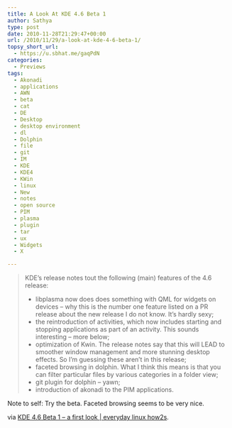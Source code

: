 ```yaml
---
title: A Look At KDE 4.6 Beta 1
author: Sathya
type: post
date: 2010-11-28T21:29:47+00:00
url: /2010/11/29/a-look-at-kde-4-6-beta-1/
topsy_short_url:
  - https://u.sbhat.me/gaqPdN
categories:
  - Previews
tags:
  - Akonadi
  - applications
  - AWN
  - beta
  - cat
  - DE
  - Desktop
  - desktop environment
  - dl
  - Dolphin
  - file
  - git
  - IM
  - KDE
  - KDE4
  - KWin
  - linux
  - New
  - notes
  - open source
  - PIM
  - plasma
  - plugin
  - tar
  - ux
  - Widgets
  - X

---
```

> KDE’s release notes tout the following (main) features of the 4.6 release:
> 
>   * libplasma now does does something with QML for widgets on devices – why this is the number one feature listed on a PR release about the new release I do not know. It’s hardly sexy;
>   * the reintroduction of activities, which now includes starting and stopping applications as part of an activity. This sounds interesting – more below;
>   * optimization of Kwin. The release notes say that this will LEAD to smoother window management and more stunning desktop effects. So I’m guessing these aren’t in this release;
>   * faceted browsing in dolphin. What I think this means is that you can filter particular files by various categories in a folder view;
>   * git plugin for dolphin – yawn;
>   * introduction of akonadi to the PIM applications.

Note to self: Try the beta. Faceted browsing seems to be very nice.

via [KDE 4.6 Beta 1 – a first look | everyday linux how2s][1].

 [1]: https://everydaylht.com/2010/11/26/kde-4-6-beta-1-a-first-look/
